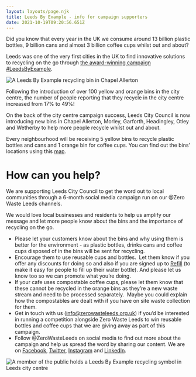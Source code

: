 ```yaml
---
layout: layouts/page.njk
title: Leeds By Example - info for campaign supporters
date: 2021-10-19T09:20:56.651Z
---
```

Did you know that every year in the UK we consume around 13 billion plastic bottles, 9 billion cans and almost 3 billion coffee cups whilst out and about?

Leeds was one of the very first cities in the UK to find innovative solutions to recycling on the go through [the award-winning campaign #LeedsByExample](https://issuu.com/hubbubuk/docs/second_lbe_report_dec_2019_digital). 

![A Leeds By Example recycling bin in Chapel Allerton](/uploads/screenshot-74-.png)

Following the introduction of over 100 yellow and orange bins in the city centre, the number of people reporting that they recycle in the city centre increased from 17% to 49%!

On the back of the city centre campaign success, Leeds City Council is now introducing new bins in Chapel Allerton, Morley, Garforth, Headingley, Otley and Wetherby to help more people recycle whilst out and about. 

Every neighbourhood will be receiving 5 yellow bins to recycle plastic bottles and cans and 1 orange bin for coffee cups. You can find out the bins’ locations using this [map](https://leedscc.maps.arcgis.com/apps/webappviewer/index.html?id=92e33c0076c64d5895b2a4869ea6468a&fbclid=IwAR14_0WSOq1fVy1nuSXpybpTg688g0COn2fXgJ3GZYRps_--3gW-VdBwe1w). 

# How can you help? 

We are supporting Leeds City Council to get the word out to local communities through a 6-month social media campaign run on our @Zero Waste Leeds channels. 

We would love local businesses and residents to help us amplify our message and let more people know about the bins and the importance of recycling on the go. 

* Please let your customers know about the bins and why using them is better for the environment - as plastic bottles, drinks cans and coffee cups disposed of in the bins will be sent for recycling.  
* Encourage them to use reusable cups and bottles.  Let them know if you offer any discounts for doing so and also if you are signed up to [Refill](https://www.refill.org.uk/) (to make it easy for people to fill up their water bottle).  And please let us know too so we can promote what you’re doing. 
* If your cafe uses compostable coffee cups, please let them know that these cannot be recycled in the orange bins as they’re a new waste stream and need to be processed separately.  Maybe you could explain how the compostables are dealt with if you have on site waste collection for them. 
* Get in touch with us ([info@zerowasteleeds.org.uk](mailto:info@zerowasteleeds.org.uk)) if you’d be interested in running a competition alongside Zero Waste Leeds to win reusable bottles and coffee cups that we are giving away as part of this campaign. 
* Follow @ZeroWasteLeeds on social media to find out more about the campaign and help us spread the word by sharing our content. We are on [Facebook](https://www.facebook.com/zerowasteleeds), [Twitter](https://twitter.com/ZeroWasteLeeds), [Instagram](https://www.instagram.com/zerowasteleeds/?hl=en) and [LinkedIn](https://www.linkedin.com/company/zero-waste-leeds/?viewAsMember=true).  

![A member of the public holds a Leeds By Example recycling symbol in Leeds city centre](/uploads/screenshot-76-.png)